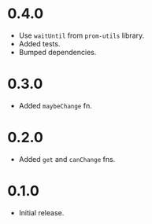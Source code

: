 # 0.4.0

-   Use `waitUntil` from `prom-utils` library.
-   Added tests.
-   Bumped dependencies.

# 0.3.0

-   Added `maybeChange` fn.

# 0.2.0

-   Added `get` and `canChange` fns.

# 0.1.0

-   Initial release.
